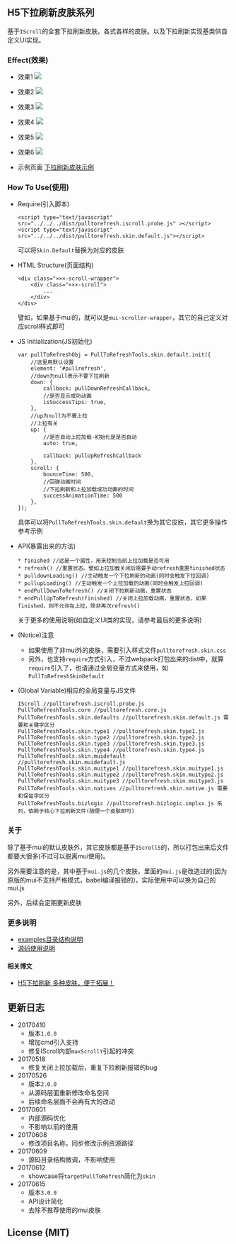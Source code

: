 ## H5下拉刷新皮肤系列
基于`IScroll`的全套下拉刷新皮肤。各式各样的皮肤。以及下拉刷新实现基类供自定义UI实现。

### Effect(效果)

* 效果1
![](https://dailc.github.io/pulltorefresh-h5-iscroll/staticresource/img/effect1.gif)

* 效果2
![](https://dailc.github.io/pulltorefresh-h5-iscroll/staticresource/img/effect2.gif)

* 效果3
![](https://dailc.github.io/pulltorefresh-h5-iscroll/staticresource/img/effect3.gif)

* 效果4
![](https://dailc.github.io/pulltorefresh-h5-iscroll/staticresource/img/effect4.gif)

* 效果5
![](https://dailc.github.io/pulltorefresh-h5-iscroll/staticresource/img/effect5.gif)

* 效果6
![](https://dailc.github.io/pulltorefresh-h5-iscroll/staticresource/img/effect6.gif)

* 示例页面
[下拉刷新皮肤示例](https://dailc.github.io/pulltorefresh-h5-iscroll/examples/html/)

### How To Use(使用)

* Require(引入脚本)

	```
	<script type="text/javascript" src="../../../dist/pulltorefresh.iscroll.probe.js" ></script>
	<script type="text/javascript" src="../../../dist/pulltorefresh.skin.default.js"></script>
	```
	可以将`Skin.Default`替换为对应的皮肤
	
* HTML Structure(页面结构)

	```
	<div class="×××-scroll-wrapper">
	    <div class="×××-scroll">
	        ...
	    </div>
	</div>
	```
	譬如，如果基于mui的，就可以是`mui-scroller-wrapper`，其它的自己定义对应scroll样式即可

* JS Initialization(JS初始化)
	
	```
	var pullToRefreshObj = PullToRefreshTools.skin.default.init({
	    //这里用默认设置
	    element: '#pullrefresh',
	    //down为null表示不要下拉刷新    
	    down: {
	        callback: pullDownRefreshCallback,
	        //是否显示成功动画
	        isSuccessTips: true,
	    },
	    //up为null为不要上拉
	    //上拉有关
	    up: {
	        //是否自动上拉加载-初始化是是否自动
	        auto: true,
	
	        callback: pullUpRefreshCallback
	    },
	    scroll: {
	        bounceTime: 500,
	        //回弹动画时间
	        //下拉刷新和上拉加载成功动画的时间
	        successAnimationTime: 500
	    },
	});
	```
	具体可以将`PullToRefreshTools.skin.default`换为其它皮肤，其它更多操作参考示例

* API(暴露出来的方法)

	```
	* finished //这是一个属性，用来控制当前上拉加载是否可用
	* refresh() //重置状态。譬如上拉加载关闭后需要手动refresh重置finished状态
	* pulldownLoading() //主动触发一个下拉刷新的动画(同时会触发下拉回调)
	* pullupLoading() //主动触发一个上拉加载的动画(同时会触发上拉回调)
	* endPullDownToRefresh() //关闭下拉刷新动画，重置状态
	* endPullUpToRefresh(finished) //关闭上拉加载动画，重置状态，如果finished，则不允许在上拉，除非再次refresh()
	```
	关于更多的使用说明(如自定义UI类的实现，请参考最后的更多说明)
	
* (Notice)注意
	* 如果使用了非mui外的皮肤，需要引入样式文件`pulltorefresh.skin.css`
	* 另外，也支持`require`方式引入，不过webpack打包出来的dist中，就算`require`引入了，也请通过全局变量方式来使用，如`PullToRefreshSkinDefault`

* (Global Variable)相应的全局变量与JS文件

	```
	IScroll //pulltorefresh.iscroll.probe.js
	PullToRefreshTools.core //pulltorefresh.core.js
	PullToRefreshTools.skin.defaults //pulltorefresh.skin.default.js 需要和关键字区分
	PullToRefreshTools.skin.type1 //pulltorefresh.skin.type1.js
	PullToRefreshTools.skin.type2 //pulltorefresh.skin.type2.js
	PullToRefreshTools.skin.type3 //pulltorefresh.skin.type3.js
	PullToRefreshTools.skin.type4 //pulltorefresh.skin.type4.js
	PullToRefreshTools.skin.muidefault //pulltorefresh.skin.muidefault.js
	PullToRefreshTools.skin.muitype1 //pulltorefresh.skin.muitype1.js
	PullToRefreshTools.skin.muitype2 //pulltorefresh.skin.muitype2.js
	PullToRefreshTools.skin.muitype3 //pulltorefresh.skin.muitype3.js
	PullToRefreshTools.skin.natives	//pulltorefresh.skin.native.js 需要和保留字区分
	PullToRefreshTools.bizlogic	//pulltorefresh.bizlogic.implxx.js 系列，依赖于核心下拉刷新文件(随便一个皮肤即可)
	```
	

### 关于
除了基于mui的默认皮肤外，其它皮肤都是基于`IScroll5`的，所以打包出来后文件都要大很多(不过可以脱离mui使用)。

另外需要注意的是，其中基于`mui.js`的几个皮肤，里面的`mui.js`是改造过的(因为原版的mui不支持严格模式，babel编译报错的)，实际使用中可以换为自己的mui.js

另外，后续会定期更新皮肤

### 更多说明

* [examples目录结构说明](https://github.com/dailc/pulltorefresh-h5-iscroll/tree/master/examples/html)
* [源码使用说明](https://github.com/dailc/pulltorefresh-h5-iscroll/tree/master/src/)

#### 相关博文

* [H5下拉刷新,多种皮肤，便于拓展！](http://www.jianshu.com/p/ef3183adb896)

## 更新日志

* 20170410
	* 版本`1.0.0`
	* 增加cmd引入支持
	* 修复IScroll内部`maxScrollY`引起的冲突
* 20170518
	* 修复关闭上拉加载后，重复下拉刷新报错的bug
* 20170526
	* 版本`2.0.0`
	* 从源码层面重新修改命名空间
	* 后续命名层面不会再有大的改动
* 20170601
	* 内部源码优化
	* 不影响以前的使用
* 20170608
	* 修改项目名称，同步修改示例资源路径
* 20170609
    * 源码目录结构微调，不影响使用
* 20170612
    * showcase将`targetPullToRefresh`简化为`skin`
* 20170615
    * 版本`3.0.0`
    * API设计简化
    * 去除不推荐使用的mui皮肤

## License (MIT)